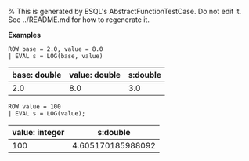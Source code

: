 % This is generated by ESQL's AbstractFunctionTestCase. Do not edit it. See ../README.md for how to regenerate it.

**Examples**

```esql
ROW base = 2.0, value = 8.0
| EVAL s = LOG(base, value)
```

| base: double | value: double | s:double |
| --- | --- | --- |
| 2.0 | 8.0 | 3.0 |

```esql
ROW value = 100
| EVAL s = LOG(value);
```

| value: integer | s:double |
| --- | --- |
| 100 | 4.605170185988092 |


